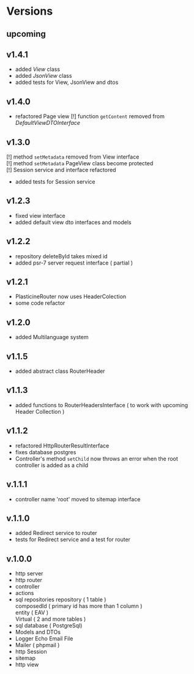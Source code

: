 # Versions

## upcoming

## v1.4.1

- added *View* class
- added *JsonView* class
- added tests for View, JsonView and dtos

## v1.4.0

- refactored Page view
[!] function `getContent` removed from *DefaultViewDTOInterface*

## v1.3.0

[!] method `setMetadata` removed from View interface  
[!] method `setMetadata` PageView class become protected  
[!] Session service and interface refactored  

- added tests for Session service

## v1.2.3

- fixed view interface
- added default view dto interfaces and models

## v1.2.2

- repository deleteById takes mixed id
- added psr-7 server request interface ( partial )

## v1.2.1

- PlasticineRouter now uses HeaderColection
- some code refactor

## v1.2.0

- added Multilanguage system

## v1.1.5

- added abstract class RouterHeader

## v1.1.3

- added functions to RouterHeadersInterface ( to work with upcoming Header Collection )

## v1.1.2

- refactored HttpRouterResultInterface
- fixes database postgres
- Controller's method `setChild` now throws an error when the root controller is added as a child

## v.1.1.1

- controller name 'root' moved to sitemap interface

## v.1.1.0

- added Redirect service to router
- tests for Redirect service and a test for router

## v.1.0.0

- http server
- http router
- controller
- actions
- sql repositories
  repository ( 1 table )  
  composedId ( primary id has more than 1 column )  
  entity ( EAV )  
  Virtual ( 2 and more tables )  
- sql database ( PostgreSql)
- Models and DTOs
- Logger
  Echo
  Email
  File
- Mailer ( phpmail )
- http Session
- sitemap
- http view